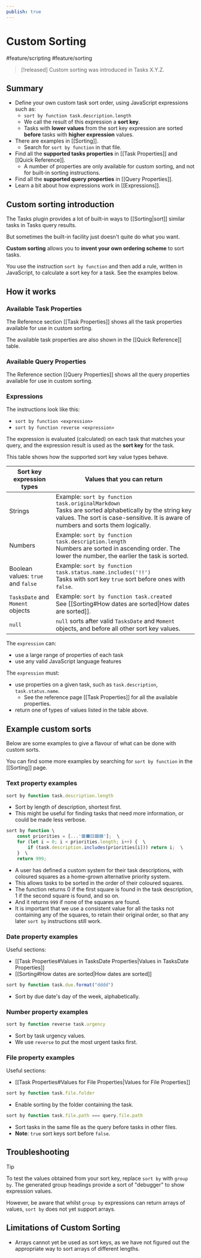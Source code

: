 ```yaml
---
publish: true
---
```


# Custom Sorting

<span class="related-pages">#feature/scripting #feature/sorting</span>

> [!released]
> Custom sorting was introduced in Tasks X.Y.Z.

## Summary

- Define your own custom task sort order, using JavaScript expressions such as:
  - `sort by function task.description.length`
  - We call the result of this expression a **sort key**.
  - Tasks with **lower values** from the sort key expression are sorted **before** tasks with **higher expression** values.
- There are examples in [[Sorting]].
  - Search for `sort by function` in that file.
- Find all the **supported tasks properties** in [[Task Properties]] and [[Quick Reference]].
  - A number of properties are only available for custom sorting, and not for built-in sorting instructions.
- Find all the **supported query properties** in [[Query Properties]].
- Learn a bit about how expressions work in [[Expressions]].

## Custom sorting introduction

The Tasks plugin provides a lot of built-in ways to [[Sorting|sort]] similar tasks in Tasks query results.

But sometimes the built-in facility just doesn't quite do what you want.

**Custom sorting** allows you to **invent your own ordering scheme** to sort tasks.

You use the instruction `sort by function` and then add a rule, written in JavaScript, to calculate a sort key for a task. See the examples below.

## How it works

### Available Task Properties

The Reference section [[Task Properties]] shows all the task properties available for use in custom sorting.

The available task properties are also shown in the [[Quick Reference]] table.
### Available Query Properties

The Reference section [[Query Properties]] shows all the query properties available for use in custom sorting.

### Expressions

The instructions look like this:

- `sort by function <expression>`
- `sort by function reverse <expression>`

The expression is evaluated (calculated) on each task that matches your query, and the expression result is used as the **sort key** for the task.

This table shows how the supported sort key value types behave.

| Sort key expression types          | Values that you can return                                                                                                                                                                  |
| ---------------------------------- | ------------------------------------------------------------------------------------------------------------------------------------------------------------------------------------------- |
| Strings                            | Example: `sort by function task.originalMarkdown`<br>Tasks are sorted alphabetically by the string key values. The sort is case-sensitive. It is aware of numbers and sorts them logically. |
| Numbers                            | Example: `sort by function task.description.length`<br>Numbers are sorted in ascending order. The lower the number, the earlier the task is sorted.                                         |
| Boolean values: `true` and `false` | Example: `sort by function task.status.name.includes('!!')` <br>Tasks with sort key `true` sort before ones with `false`.                                                                   |
| `TasksDate` and `Moment` objects   | Example: `sort by function task.created`<br>See [[Sorting#How dates are sorted\|How dates are sorted]].                                                                                     |
| `null`                             | `null` sorts after valid `TasksDate` and `Moment` objects, and before all other sort key values.                                                                                                                                                                                            |

The `expression` can:

- use a large range of properties of each task
- use any valid JavaScript language features

The `expression` must:

- use properties on a given task, such as `task.description`, `task.status.name`.
  - See the reference page [[Task Properties]] for all the available properties.
- return one of types of values listed in the table above.

## Example custom sorts

Below are some examples to give a flavour of what can be done with custom sorts.

You can find some more examples by searching for `sort by function` in the [[Sorting]] page.

### Text property examples

<!-- placeholder to force blank line before included text --><!-- include: CustomSortingExamples.test.other_properties_task.description_docs.approved.md -->

```javascript
sort by function task.description.length
```

- Sort by length of description, shortest first.
- This might be useful for finding tasks that need more information, or could be made less verbose.

```javascript
sort by function \
    const priorities = [...'🟥🟧🟨🟩🟦'];  \
    for (let i = 0; i < priorities.length; i++) {  \
        if (task.description.includes(priorities[i])) return i;  \
    }  \
    return 999;
```

- A user has defined a custom system for their task descriptions, with coloured squares as a home-grown alternative priority system.
- This allows tasks to be sorted in the order of their coloured squares.
- The function returns 0 if the first square is found in the task description, 1 if the second square is found, and so on.
- And it returns `999` if none of the squares are found.
- It is important that we use a consistent value for all the tasks not containing any of the squares, to retain their original order, so that any later `sort by` instructions still work.

<!-- placeholder to force blank line after included text --><!-- endInclude -->

### Date property examples

Useful sections:

- [[Task Properties#Values in TasksDate Properties|Values in TasksDate Properties]]
- [[Sorting#How dates are sorted|How dates are sorted]]

<!-- placeholder to force blank line before included text --><!-- include: CustomSortingExamples.test.dates_task.due_docs.approved.md -->

```javascript
sort by function task.due.format("dddd")
```

- Sort by due date's day of the week, alphabetically.

<!-- placeholder to force blank line after included text --><!-- endInclude -->

### Number property examples

<!-- placeholder to force blank line before included text --><!-- include: CustomSortingExamples.test.other_properties_task.urgency_docs.approved.md -->

```javascript
sort by function reverse task.urgency
```

- Sort by task urgency values.
- We use `reverse` to put the most urgent tasks first.

<!-- placeholder to force blank line after included text --><!-- endInclude -->

### File property examples

Useful sections:

- [[Task Properties#Values for File Properties|Values for File Properties]]

<!-- placeholder to force blank line before included text --><!-- include: CustomSortingExamples.test.file_properties_task.file.folder_docs.approved.md -->

```javascript
sort by function task.file.folder
```

- Enable sorting by the folder containing the task.

```javascript
sort by function task.file.path === query.file.path
```

- Sort tasks in the same file as the query before tasks in other files.
- **Note**: `true` sort keys sort before `false`.

<!-- placeholder to force blank line after included text --><!-- endInclude -->

## Troubleshooting

> [!Tip]
> To test the values obtained from your sort key, replace `sort by` with `group by`. The generated group headings provide a sort of "debugger" to show expression values.
>
> However, be aware that whilst  `group by` expressions can return arrays of values, `sort by` does not yet support arrays.

## Limitations of Custom Sorting

- Arrays cannot yet be used as sort keys, as we have not figured out the appropriate way to sort arrays of different lengths.
